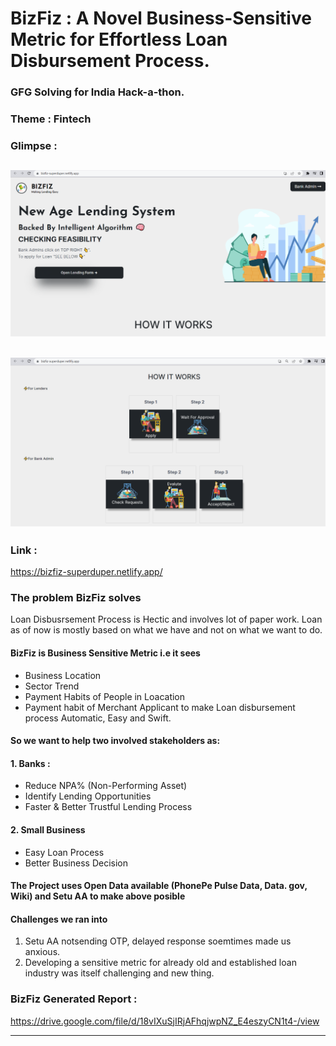 #  BizFiz : A Novel Business-Sensitive Metric for Effortless Loan Disbursement Process.

### GFG Solving for India Hack-a-thon.

### Theme : Fintech

### Glimpse : 

![ScreenShot](https://github.com/Vinodk-17/BizFiz/blob/main/frontend/assets/Screenshot%20(198).png)
----
![ScreenShot](https://github.com/Vinodk-17/BizFiz/blob/main/frontend/assets/Screenshot%20(199).png)
----

### Link :
https://bizfiz-superduper.netlify.app/

### The problem BizFiz solves

Loan Disbusrsement Process is Hectic and involves lot of paper work. Loan as of now is mostly based on what we have and not on what we want to do.

####  BizFiz is Business Sensitive Metric i.e it sees

-   Business Location
-   Sector Trend
-   Payment Habits of People in Loacation
-   Payment habit of Merchant Applicant to make Loan disbursement process Automatic, Easy and Swift.

#### So we want to help two involved stakeholders as:

#### 1. Banks :

-   Reduce NPA% (Non-Performing Asset)
-   Identify Lending Opportunities
-   Faster & Better Trustful Lending Process

#### 2. Small Business

-   Easy Loan Process
-   Better Business Decision

#### The Project uses Open Data available (PhonePe Pulse Data, Data. gov, Wiki) and Setu AA to make above posible

#### Challenges we ran into

1.  Setu AA notsending OTP, delayed response soemtimes made us anxious.
2.  Developing a sensitive metric for already old and established loan industry was itself challenging and new thing.

### BizFiz Generated Report :
https://drive.google.com/file/d/18vIXuSjIRjAFhqjwpNZ_E4eszyCN1t4-/view

-------------------
